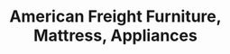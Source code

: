 ---
title: "American Freight Furniture, Mattress, Appliances"
url: /loves-park/american-freight-furniture-mattress-appliances/
shop: furniture
---